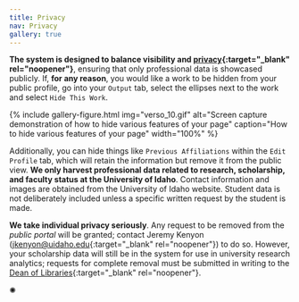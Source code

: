 ```yaml
---
title: Privacy
nav: Privacy
gallery: true
---
```


**The system is designed to balance visibility and [privacy](https://www.lib.uidaho.edu/verso/faq.html#:~:text=How%20do%20you%20deal%20with%20privacy%3F){:target="_blank" rel="noopener"}**, ensuring that only professional data is showcased publicly. If, **for any reason**, you would like a work to be hidden from your public profile, go into your `Output` tab, select the ellipses next to the work and select `Hide This Work`.

{% include gallery-figure.html img="verso_10.gif" alt="Screen capture demonstration of how to hide various features of your page" caption="How to hide various features of your page" width="100%" %}

Additionally, you can hide things like `Previous Affiliations` within the `Edit Profile` tab, which will retain the information but remove it from the public view. **We only harvest professional data related to research, scholarship, and faculty status at the University of Idaho**. Contact information and images are obtained from the University of Idaho website. Student data is not deliberately included unless a specific written request by the student is made.

**We take individual privacy seriously**. Any request to be removed from the *public portal* will be granted; contact Jeremy Kenyon ([jkenyon@uidaho.edu](jkenyon@uidaho.edu){:target="_blank" rel="noopener"}) to do so. However, your scholarship data will still be in the system for use in university research analytics; requests for complete removal must be submitted in writing to the [Dean of Libraries](https://www.lib.uidaho.edu/about/people/bhunter.html){:target="_blank" rel="noopener"}.

<div class="symbol-container">
    <p class="symbol">&#10042;</p>
</div>
